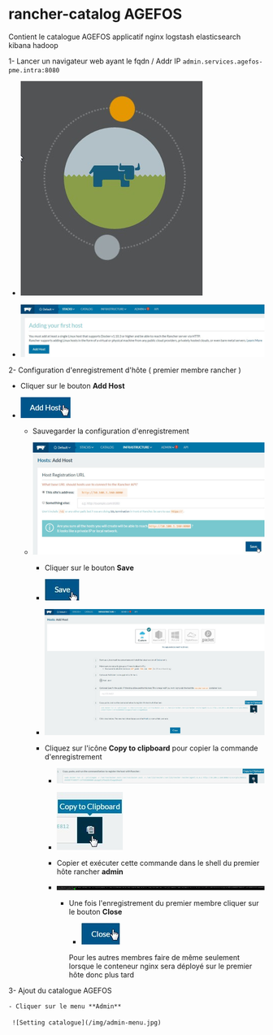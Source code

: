 # rancher-catalog AGEFOS

Contient le catalogue AGEFOS applicatif nginx logstash elasticsearch kibana hadoop

1- Lancer un navigateur web ayant le fqdn / Addr IP ````admin.services.agefos-pme.intra:8080````

  - ![Ecran de chargement](/img/rancher-logo.jpg)

  - ![Ecran de bienvenue](/img/ecran-bienvenue.jpg)

2- Configuration d'enregistrement d'hôte ( premier membre rancher )

  - Cliquer sur le bouton **Add Host**

  - ![Ajout du premier hôte](/img/bouton-add-host.jpg)

    - Sauvegarder la configuration d'enregistrement

    - ![Sauvegarde conf d'enregistrement rancher](/img/registration-host-url.jpg)

      -  Cliquer sur le bouton **Save**

        - ![Ajout d'un hôte](/img/bouton-save.jpg)

        - ![Ecran commande Ajout d'un hôte](/img/ecran-cmd-enregistrement.jpg)

        - Cliquez sur l'icône **Copy to clipboard** pour copier la commande d'enregistrement

          - ![Commande Ajout d'un hôte](/img/cmd-enregistrement.jpg)

          - ![Presse papier](/img/bouton-copy-to-clipboard.jpg)

          - Copier et exécuter cette commande dans le shell du premier hôte rancher **admin**

          - ![Commande shell enregistrement](/img/cmd-shell-enregistrement.jpg)

            - Une fois l'enregistrement du premier membre cliquer sur le bouton **Close**

              - ![Fermeture](/img/bouton-close.jpg)

              Pour les autres membres faire de même seulement lorsque le conteneur nginx sera déployé sur le premier hôte donc plus tard


  3- Ajout du catalogue AGEFOS

    - Cliquer sur le menu **Admin**

     ![Setting catalogue](/img/admin-menu.jpg)  
